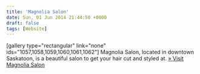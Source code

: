 ```yaml
---
title: 'Magnolia Salon'
date: Sun, 01 Jun 2014 21:44:50 +0000
draft: false
tags: [Website]
---
```


\[gallery type="rectangular" link="none" ids="1057,1058,1059,1060,1061,1062"\] Magnolia Salon, located in downtown Saskatoon, is a beautiful salon to get your hair cut and styled at. [» Visit Magnolia Salon](http://www.magnoliasalon.ca)
